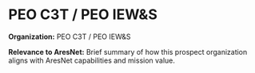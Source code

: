 # PEO C3T / PEO IEW&S

**Organization:** PEO C3T / PEO IEW&S

**Relevance to AresNet:**
Brief summary of how this prospect organization aligns with AresNet capabilities and mission value.

